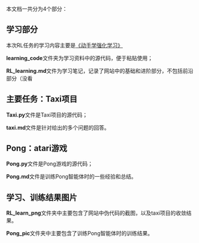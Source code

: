 本文档一共分为4个部分：

## 学习部分

本次RL任务的学习内容主要是[《动手学强化学习》](https://hrl.boyuai.com/)

**learning_code**文件夹为学习资料中的源代码，便于粘贴使用；

**RL_learning.md**文件为学习笔记，记录了网站中的基础和进阶部分，不包括前沿部分（没看

## 主要任务：Taxi项目

**Taxi.py**文件是Taxi项目的源代码；

**taxi.md**文件是针对给出的多个问题的回答。

## Pong：atari游戏

**Pong.py**文件是Pong游戏的源代码；

**Pong.md**文件是训练Pong智能体时的一些经验和总结。

## 学习、训练结果图片

**RL_learn_png**文件夹中主要包含了网站中伪代码的截图，以及taxi项目的收敛结果。

**Pong_pic**文件夹中主要包含了训练Pong智能体时的训练结果。

